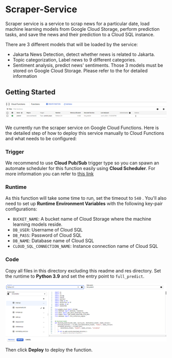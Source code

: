 # Scraper-Service

Scraper service is a service to scrap news for a particular date, load machine learning models from Google Cloud Storage, perform prediction tasks, and save the news and their prediction to a Cloud SQL instance.

There are 3 different models that will be loaded by the service:
- Jakarta News Detection, detect whether news is related to Jakarta.
- Topic categorization, Label news to 9 different categories.
- Sentiment analysis, predict news' sentiments.
Those 3 models must be stored on Google Cloud Storage. Please refer to the []() for detailed information

## Getting Started
![Cloud Function dashboard](res/dashboard.PNG)

We currently run the scraper service on Google Cloud Functions. Here is the detailed step of how to deploy this service manually to Cloud Functions and what needs to be configured:

### Trigger
We recommend to use **Cloud Pub/Sub** trigger type so you can spawn an automate scheduler for this function easily using **Cloud Scheduler**. For more information you can refer to [this link]()

### Runtime
As this function will take some time to run, set the timeout to `540` . You'll also need to set up **Runtime Environment Variables** with the following key-pair configurations:
- `BUCKET_NAME`: A bucket name of Cloud Storage where the machine learning models reside.
- `DB_USER`: Username of Cloud SQL
- `DB_PASS`: Password of Cloud SQL
- `DB_NAME`: Database name of Cloud SQL
- `CLOUD_SQL_CONNECTION_NAME`: Instance connection name of Cloud SQL

### Code
Copy all files in this directory excluding this readme and res directory. Set the runtime to **Python 3.9** and set the entry point to `full_predict`.

![CF image](res/ss1.PNG)

Then click **Deploy** to deploy the function.
